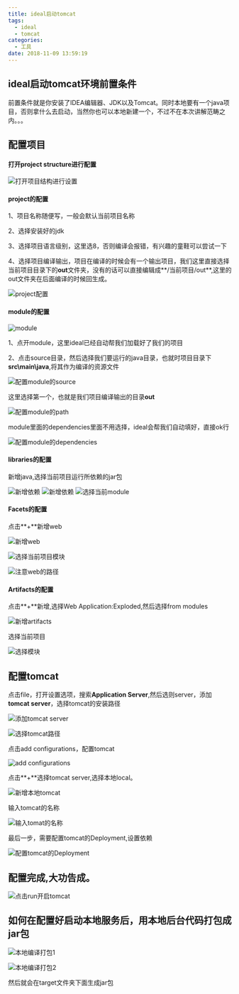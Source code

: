 ```yaml
---
title: ideal启动tomcat
tags:
  - ideal
  - tomcat
categories:
  - 工具
date: 2018-11-09 13:59:19
---
```


## ideal启动tomcat环境前置条件

前置条件就是你安装了IDEA编辑器、JDK以及Tomcat。同时本地要有一个java项目，否则拿什么去启动，当然你也可以本地新建一个，不过不在本次讲解范畴之内。。。


## 配置项目

#### 打开project structure进行配置
![打开项目结构进行设置](/img/ideal-tomcat/open_project_structure.png)

#### project的配置

1、项目名称随便写，一般会默认当前项目名称

2、选择安装好的jdk

3、选择项目语言级别，这里选8，否则编译会报错，有兴趣的童鞋可以尝试一下

4、选择项目编译输出，项目在编译的时候会有一个输出项目，我们这里直接选择当前项目目录下的**out**文件夹，没有的话可以直接编辑成**/当前项目/out**,这里的out文件夹在后面编译的时候回生成。

![project配置](/img/ideal-tomcat/project.png)

#### module的配置

![module](/img/ideal-tomcat/module.png)

1、点开module，这里ideal已经自动帮我们加载好了我们的项目

2、点击source目录，然后选择我们要运行的java目录，也就时项目目录下**src\main\java**,将其作为编译的资源文件

![配置module的source](/img/ideal-tomcat/moudle_source.png)

这里选择第一个，也就是我们项目编译输出的目录**out**

![配置module的path](/img/ideal-tomcat/module_path.png)

module里面的dependencies里面不用选择，ideal会帮我们自动填好，直接ok行

![配置module的dependencies](/img/ideal-tomcat/module_dependenciespng.png)

#### libraries的配置

新增java,选择当前项目运行所依赖的jar包

![新增依赖](/img/ideal-tomcat/libraries.png)
![新增依赖](/img/ideal-tomcat/library_dep.png)
![选择当前module](/img/ideal-tomcat/choose_module.png)

#### Facets的配置

点击**+**新增web

![新增web](/img/ideal-tomcat/facets_web.png)

![选择当前项目模块](/img/ideal-tomcat/facet_web1.png)

![注意web的路径](/img/ideal-tomcat/facet_web2.png)

#### Artifacts的配置

点击**+**新增,选择Web Application:Exploded,然后选择from modules
 
![新增artifacts](/img/ideal-tomcat/artifacts_add.png)

选择当前项目

![选择模块](/img/ideal-tomcat/art_modules.png)


## 配置tomcat

点击file，打开设置选项，搜索**Application Server**,然后选则server，添加**tomcat server**，选择tomcat的安装路径

![添加tomcat server](/img/ideal-tomcat/tomcat_config1.png)

![选择tomcat路径](/img/ideal-tomcat/tomcat_path.png)

点击add configurations，配置tomcat

![add configurations](/img/ideal-tomcat/add_config.png)

点击**+**选择tomcat server,选择本地local。

![新增本地tomcat](/img/ideal-tomcat/tomcat_add1.png)

输入tomcat的名称

![输入tomat的名称](/img/ideal-tomcat/tomat_last.png)

最后一步，需要配置tomcat的Deployment,设置依赖

![配置tomcat的Deployment](/img/ideal-tomcat/tomat_last1.png)

## 配置完成,大功告成。

![点击run开启tomcat](/img/ideal-tomcat/tomcat_run.png)

## 如何在配置好启动本地服务后，用本地后台代码打包成jar包

![本地编译打包1](/img/ideal-tomcat/buildJar1.png)

![本地编译打包2](/img/ideal-tomcat/buildJar2.png)

然后就会在target文件夹下面生成jar包
